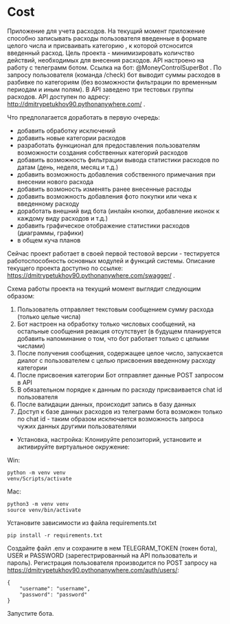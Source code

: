 # Cost
Приложение для учета расходов.
На текущий момент приложение способно записывать расходы пользователя введенные в формате целого числа и присваивать категорию , к которой отсносится введенный расход. Цель проекта - минимизировать количство действий, необходимых для внесения расходов. API настроено на работу с телеграмм ботом. Ссылка на бот: @MoneyControlSuperBot . По запросу пользователя (команда /check) бот выводит суммы расходов в разбивке по категориям (без возможности фильтрации по временным периодам и иным полям). В API заведено три тестовых группы расходов. API доступен по адресу: http://dmitrypetukhov90.pythonanywhere.com/ .

Что предполагается доработать в первую очередь:
* добавить обработку исключений
* добавить новые категории расходов
* разработать функционал для предоставления пользователям возможности создания собственных категорий расходов
* добавить возможность фильтрации вывода статистики расходов по датам (день, неделя, месяц и т.д.)
* добавить возможность добавления собственного примечания при внесении нового расхода
* добавить возмоность изменять ранее внесенные расходы
* добавить возможность добавления фото покупки или чека к введенному расходу
* доработать внешний вид бота (инлайн кнопки, добавление иконок к каждому виду расходов и т.д.)
* добавить графическое отображение статистики расходов (диаграммы, графики)
* в общем куча планов

Сейчас проект работает в своей первой тестовой версии - тестируется работоспособность основных модулей и функций системы. 
Описание текущего проекта доступно по ссылке: https://dmitrypetukhov90.pythonanywhere.com/swagger/ .

Схема работы проекта на текущий момент выглядит следующим образом:
1) Пользователь отправляет текстовым сообщением сумму расхода (только целые числа)
2) Бот настроен на обработку только числовых сообщений, на остальные сообщения реакция отсутствует (в будущем планируется добавить напоминание о том, что бот работает только с целыми числами)
3) После получения сообщения, содержащее целое число, запускается диалог с пользователем с целью присвоения введенному расходу категории
4) После присвоения категории Бот отправляет данные POST запросом в API
5) В обязательном порядке к данным по расходу присваивается chat id пользователя
6) После валидации данных, происходит запись в базу данных
7) Доступ к базе данных расходов из телеграмм бота возможен только по chat id - таким образом исключается возможность запроса чужих данных другими пользователями

* Установка, настройка:
Клонируйте репозиторий, установите и активируйте виртуальное окружение:

Win:
```
python -m venv venv
venv/Scripts/activate
```
Mac:
```
python3 -m venv venv
source venv/bin/activate
```
Установите зависимости из файла requirements.txt
```
pip install -r requirements.txt
```
Создайте файл .env и сохраните в нем TELEGRAM_TOKEN (токен бота), USER и PASSWORD (зарегестрированный на API пользователь и пароль). Регистрация пользователя производится по POST запросу на https://dmitrypetukhov90.pythonanywhere.com/auth/users/:
```
{
    "username": "username",
    "password": "password"
}
```

Запустите бота.

